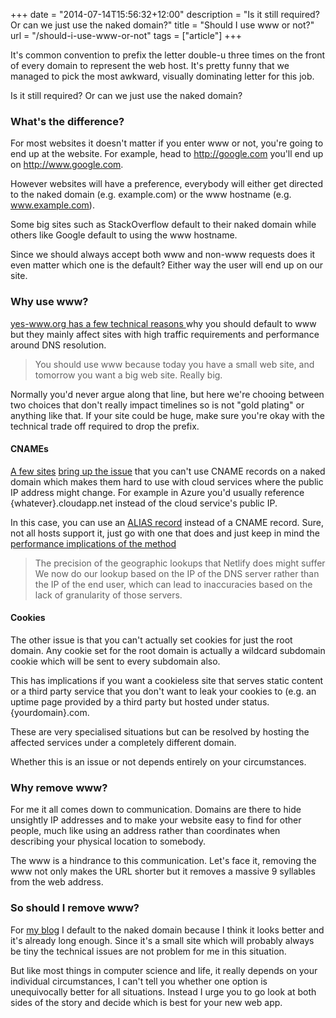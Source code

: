 +++
date = "2014-07-14T15:56:32+12:00"
description = "Is it still required? Or can we just use the naked domain?"
title = "Should I use www or not?"
url = "/should-i-use-www-or-not"
tags = ["article"]
+++

It's common convention to prefix the letter double-u three times on the front of every domain to represent the web host. It's pretty funny that we managed to pick the most awkward, visually dominating letter for this job. 

Is it still required? Or can we just use the naked domain?

### What's the difference?

For most websites it doesn't matter if you enter www or not, you're going to end up at the website. For example, head to http://google.com you'll end up on http://www.google.com. 

However websites will have a preference, everybody will either get directed to the naked domain (e.g. example.com) or the www hostname (e.g. www.example.com). 

Some big sites such as StackOverflow default to their naked domain while others like Google default to using the www hostname.

Since we should always accept both www and non-www requests does it even matter which one is the default? Either way the user will end up on our site. 

### Why use www?

[yes-www.org has a few technical reasons ](http://www.yes-www.org/why-use-www/) why you should default to www but they mainly affect sites with high traffic requirements and performance around DNS resolution. 

> You should use www because today you have a small web site, and tomorrow you want a big web site. Really big.

Normally you'd never argue along that line, but here we're chooing between two choices that don't really impact timelines so is not "gold plating" or anything like that. If your site could be huge, make sure you're okay with the technical trade off required to drop the prefix.

#### CNAMEs

[A few sites](http://www.less-broken.com/blog/2012/05/no-www-considered-harmful.html) [bring up the issue](http://www.yes-www.org/why-use-www/) that you can't use CNAME  records on a naked domain which makes them hard to use with cloud services where the public IP address might change. For example in Azure you'd usually reference {whatever}.cloudapp.net instead of the cloud service's public IP. 

In this case, you can use an [ALIAS record](http://support.dnsimple.com/articles/alias-record/) instead of a CNAME record. Sure, not all hosts support it, just go with one that does and just keep in mind the [performance implications of the method](https://www.netlify.com/blog/2017/02/28/to-www-or-not-www/)

> The precision of the geographic lookups that Netlify does might suffer We now do our lookup based on the IP of the DNS server rather than the IP of the end user, which can lead to inaccuracies based on the lack of granularity of those servers. 

#### Cookies

The other issue is that you can't actually set cookies for just the root domain. Any cookie set for the root domain is actually a wildcard subdomain cookie which will be sent to every subdomain also.

This has implications if you want a cookieless site that serves static content or a third party service that you don't want to leak your cookies to (e.g. an uptime page provided by a third party but hosted under status.{yourdomain}.com.

These are very specialised situations but can be resolved by hosting the affected services under a completely different domain.

Whether this is an issue or not depends entirely on your circumstances.

### Why remove www?

For me it all comes down to communication. Domains are there to hide unsightly IP addresses and to make your website easy to find for other people, much like using an address rather than coordinates when describing your physical location to somebody.

The www is a hindrance to this communication. Let's face it, removing the www not only makes the URL shorter but it removes a massive 9 syllables from the web address. 

### So should I remove www?

For [my blog](http://michael-mckenna.com/Blog) I default to the naked domain because I think it looks better and it's already long enough. Since it's a small site which will probably always be tiny the technical issues are not problem for me in this situation.

But like most things in computer science and life, it really depends on your individual circumstances, I can't tell you whether one option is unequivocally better for all situations. Instead I urge you to go look at both sides of the story and decide which is best for your new web app.